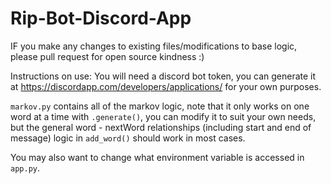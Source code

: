 # Rip-Bot-Discord-App

IF you make any changes to existing files/modifications to base logic, please pull request for open source kindness :)

Instructions on use:
You will need a discord bot token, you can generate it at https://discordapp.com/developers/applications/ for your own purposes.

`markov.py` contains all of the markov logic, note that it only works on one word at a time with `.generate()`, you can modify it to suit your own needs, but the general word - nextWord relationships (including start and end of message) logic in `add_word()` should work in most cases.

You may also want to change what environment variable is accessed in `app.py`.
